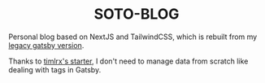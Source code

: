 <h1 align="center">SOTO-BLOG</h1>

Personal blog based on NextJS and TailwindCSS, which is rebuilt from my [legacy gatsby version](https://github.com/acsoto/soto-blog-gatsby).

Thanks to [timlrx's starter](https://github.com/timlrx/tailwind-nextjs-starter-blog), I don't need to manage data from scratch like dealing with tags in Gatsby.
